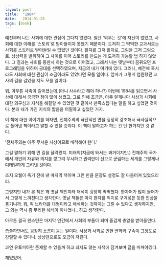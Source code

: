 ```yaml
---
layout: post
title:  "1984"
date:   2014-01-20
tags: [book]
---
```


예전부터 나는 사회에 대한 관심이 그다지 없었다. 일단 '외우는 것'에 자신이 없었고, 사회에 대한 이해를 '스토리'로 받아들이지 못했기 때문이다. 도저히 그 딱딱한 교과서로는 사회를 스토리로 받아들일 수 없었던 것이다. 활자를 그저 활자로, 그림을 그저 그림으로. 상상력을 발휘하여 그 사이를 이어 스토리를 만드는 게 도저히 가능할 법 하지 않았다. 그 결과는 사회를 등한시 하는 것으로 이어졌고, 그래서 나는 옛날부터 꿈꿔오던 프로그래밍을 위하여 공대를 선택하였으며, 지금의 내가 여기에 있다. 그러니, 예전에 혹시라도 사회에 대한 관심이 조금이라도 있었다면 모를 일이다. 엄마가 그렇게 염원했던 교사의 길을 걸었을 지도 모를 일이다. 

  뭐, 아무튼 사족이 길어졌는데,(아니 사수라고 해야 하나?) 이번에 1984를 읽으면서 사상에 대해서 궁금한 점이 많이 생겼고, 그로 인해 조금은, 아주 앝게나마 사상과 사회에 대한 의구심과 지식을 해결할 수 있었던 것 같아서 만족스럽다는 말을 하고 싶었던 것이다. 본래 내가 가진 지식의 짧음을 어필하고 싶었던 거지. 

  이 책에 대한 이야기를 하자면, 전체주의의 극단적인 면을 굉장히 강조해서 극사실적으로 풀어낸 책이라고 말할 수 있을 것이다. 이 책이 말하고자 하는 건 단 한가지인 것 같다. 

  '전체주의는 아주 무서운 사상이므로 배척해야 한다.' 

  그걸 말하기 위해 먼 길을 달려왔지. 미래의(지금에 와서는 과거이지만.) 전체주의 국가에서 개인의 자유와 의지를 깡그리 무시하고 권력만이 신으로 군림하는 세계를 그렇게나 디테일하게 그려낸 것이다. 

  조지 오웰이 죽기 전에 낸 마지막 책이며 그런 만큼 문장도 설정도 잘 다듬어져 있었으리라. 

  그렇지만 내가 본 책은 꽤 옛날 책인지라 해석이 굉장히 딱딱했다. 한자어가 많이 들어가서 그렇게 느껴진다고 생각한다. 옛날 책들은 마치 한자를 억지로 구겨넣은 듯한 인상을 풍기니까. 뭐, 빅 브라더를 대형이라고 해석하는 것까지는 그럴 수 있다고 생각하지만, 그 외는 역시 좀 무리한 해석이 아니었나.. 하고 생각한다. 

  아무튼 결국 윈스턴은 마지막 인간에서 사회의 부품이 되며 즐겁게 총알을 받아들인다. 

  씁쓸하면서도 굉장히 소름이 돋는 일이다. 사상과 사회로 인한 변화와 구속이 그정도로 강렬할 수 있다니. 상상만으로도 오금이 저린다. 

  과연 유토피아란 존재할 수 있을까 하고 되지도 않는 사색에 잠겨보며 글을 마쳐야겠다. 

  재밌었어.